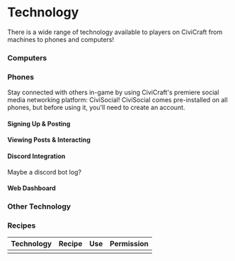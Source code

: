 # Technology

There is a wide range of technology available to players on CiviCraft from machines to phones and computers!

### Computers
### Phones
Stay connected with others in-game by using CiviCraft's premiere social media networking platform: CiviSocial! CiviSocial comes pre-installed on all phones, but before using it, you'll need to create an account.

#### Signing Up & Posting
#### Viewing Posts & Interacting
#### Discord Integration
Maybe a discord bot log?
#### Web Dashboard
### Other Technology
### Recipes

| Technology | Recipe | Use | Permission |
|------------|--------|-----|------------|
|            |        |     |            |

